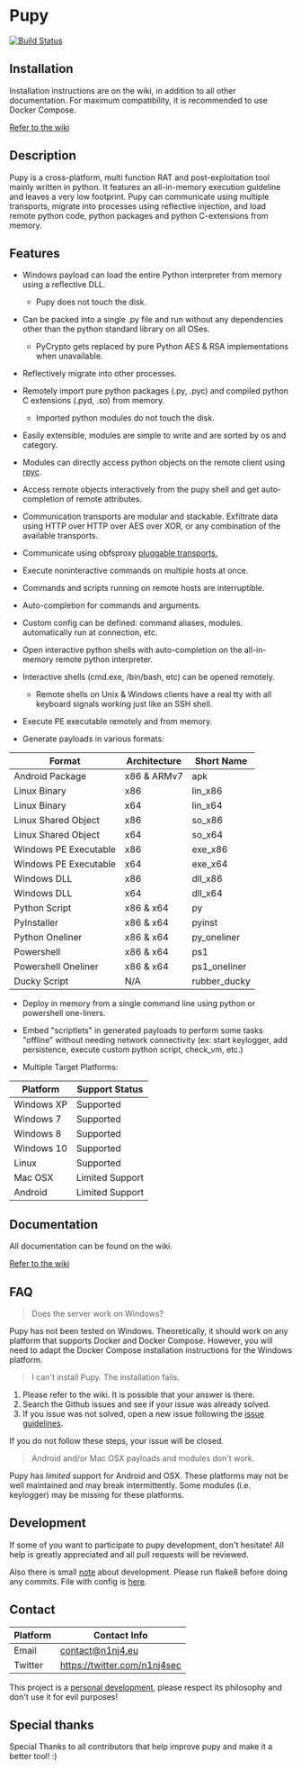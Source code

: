 # Pupy

[![Build Status](https://api.travis-ci.org/n1nj4sec/pupy.svg?branch=unstable)](https://travis-ci.org/n1nj4sec/pupy)

## Installation

Installation instructions are on the wiki, in addition to all other documentation. For maximum compatibility, it is recommended to use Docker Compose.

[Refer to the wiki](https://github.com/n1nj4sec/pupy/wiki/Installation)

## Description

Pupy is a cross-platform, multi function RAT and post-exploitation tool mainly written in python. It features an all-in-memory execution guideline and leaves a very low footprint. Pupy can communicate using multiple transports, migrate into processes using reflective injection, and load remote python code, python packages and python C-extensions from memory.

## Features

- Windows payload can load the entire Python interpreter from memory using a reflective DLL.
	- Pupy does not touch the disk.

- Can be packed into a single .py file and run without any dependencies other than the python standard library on all OSes.
	- PyCrypto gets replaced by pure Python AES & RSA implementations when unavailable.

- Reflectively migrate into other processes.
- Remotely import pure python packages (.py, .pyc) and compiled python C extensions (.pyd, .so) from memory.
	- Imported python modules do not touch the disk.

- Easily extensible, modules are simple to write and are sorted by os and category.

- Modules can directly access python objects on the remote client using [rpyc](https://github.com/tomerfiliba/rpyc).

- Access remote objects interactively from the pupy shell and get auto-completion of remote attributes.

- Communication transports are modular and stackable. Exfiltrate data using HTTP over HTTP over AES over XOR, or any combination of the available transports.

- Communicate using obfsproxy [pluggable transports.](https://www.torproject.org/docs/pluggable-transports.html.en)

- Execute noninteractive commands on multiple hosts at once.

- Commands and scripts running on remote hosts are interruptible.

- Auto-completion for commands and arguments.

- Custom config can be defined: command aliases, modules. automatically run at connection, etc.

- Open interactive python shells with auto-completion on the all-in-memory remote python interpreter.

- Interactive shells (cmd.exe, /bin/bash, etc) can be opened remotely.
	- Remote shells on Unix & Windows clients have a real tty with all keyboard signals working just like an SSH shell.

- Execute PE executable remotely and from memory.

- Generate payloads in various formats:

| Format | Architecture | Short Name |
|---|---|---|
Android Package | x86 & ARMv7 | apk
Linux Binary | x86 | lin_x86
Linux Binary | x64 | lin_x64
Linux Shared Object | x86 | so_x86
Linux Shared Object | x64 | so_x64
Windows PE Executable | x86 | exe_x86
Windows PE Executable | x64 | exe_x64
Windows DLL | x86 | dll_x86
Windows DLL | x64 | dll_x64
Python Script | x86 & x64 | py
PyInstaller | x86 & x64 | pyinst
Python Oneliner | x86 & x64 | py_oneliner
Powershell | x86 & x64 | ps1
Powershell Oneliner | x86 & x64 | ps1_oneliner
Ducky Script | N/A | rubber_ducky

- Deploy in memory from a single command line using python or powershell one-liners.

- Embed "scriptlets" in generated payloads to perform some tasks "offline" without needing network connectivity (ex: start keylogger, add persistence, execute custom python script, check_vm, etc.)

- Multiple Target Platforms:

| Platform | Support Status |
|---|---|
Windows XP | Supported
Windows 7 | Supported
Windows 8 | Supported
Windows 10 | Supported
Linux | Supported
Mac OSX | Limited Support
Android | Limited Support

## Documentation

All documentation can be found on the wiki.

[Refer to the wiki](https://github.com/n1nj4sec/pupy/wiki)

## FAQ

> Does the server work on Windows?

Pupy has not been tested on Windows. Theoretically, it should work on any platform that supports Docker and Docker Compose. However, you will need to adapt the Docker Compose installation instructions for the Windows platform.

> I can't install Pupy. The installation fails.

1. Please refer to the wiki. It is possible that your answer is there.
2. Search the Github issues and see if your issue was already solved.
3. If you issue was not solved, open a new issue following the [issue guidelines](https://github.com/n1nj4sec/pupy/wiki/Issue-Guidelines).

If you do not follow these steps, your issue will be closed.

> Android and/or Mac OSX payloads and modules don't work.

Pupy has _limited_ support for Android and OSX. These platforms may not be well maintained and may break intermittently. Some modules (i.e. keylogger) may be missing for these platforms.

## Development

If some of you want to participate to pupy development, don't hesitate! All help is greatly appreciated and all pull requests will be reviewed.

Also there is small [note](https://github.com/n1nj4sec/pupy/wiki/Development) about development. Please run flake8 before doing any commits. File with config is [here](pupy/tox.ini).

## Contact

| Platform | Contact Info |
|---|---|
Email | contact@n1nj4.eu
Twitter | https://twitter.com/n1nj4sec

This project is a [personal development](https://en.wikipedia.org/wiki/Personal_development), please respect its philosophy and don't use it for evil purposes!

## Special thanks

Special Thanks to all contributors that help improve pupy and make it a better tool! :)
